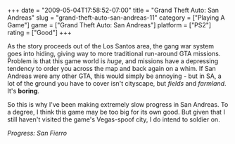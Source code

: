 +++
date = "2009-05-04T17:58:52-07:00"
title = "Grand Theft Auto: San Andreas"
slug = "grand-theft-auto-san-andreas-11"
category = ["Playing A Game"]
game = ["Grand Theft Auto: San Andreas"]
platform = ["PS2"]
rating = ["Good"]
+++

As the story proceeds out of the Los Santos area, the gang war system goes into hiding, giving way to more traditional run-around GTA missions.  Problem is that this game world is <i>huge</i>, and missions have a depressing tendency to order you across the map and back again on a whim.  If San Andreas were any other GTA, this would simply be annoying - but in SA, a lot of the ground you have to cover isn't cityscape, but <i>fields</i> and <i>farmland</i>.  It's <b>boring</b>.

So this is why I've been making extremely slow progress in San Andreas.  To a degree, I think this game may be too big for its own good.  But given that I still haven't visited the game's Vegas-spoof city, I do intend to soldier on.

<i>Progress: San Fierro</i>